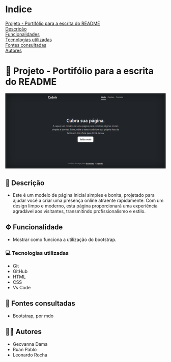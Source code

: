 # Indice

[Projeto - Portifólio para a escrita do README](#projeto---portif%C3%B3lio-para-a-escrita-do-readme)  
[Descrição](#descri%C3%A7%C3%A3o)  
[Funcionalidades](#funcionalidades)  
[Tecnologias utilizadas](#tecnologias-utilizadas)  
[Fontes consultadas](#fontes-consultadas)  
[Autores](#autores)  

# 🚀 Projeto - Portifólio para a escrita do README
![image](img/Captura%20de%20tela%202023-09-05%20075729.png)

## 📝 Descrição 
- Este é um modelo de página inicial simples e bonita, projetado para ajudar você a criar uma presença online atraente rapidamente. Com um design limpo e moderno, esta página proporcionará uma experiência agradável aos visitantes, transmitindo profissionalismo e estilo.

## ⚙️ Funcionalidade  
- Mostrar como funciona a utilização do bootstrap.

### 💻 Tecnologias utilizadas
- Git  
- GitHub  
- HTML  
- CSS  
- Vs Code  


## 🔎 Fontes consultadas
- Bootstrap, por mdo

## 🙎🏽 Autores 
- Geovanna Dama 
- Ruan Pablo
- Leonardo Rocha